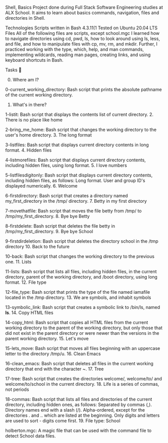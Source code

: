 Shell, Basics
Project done during Full Stack Software Engineering studies at ALX School. It aims to learn about basics commands, navigation, files and directories in Shell.

Technologies
Scripts written in Bash 4.3.11(1
Tested on Ubuntu 20.04 LTS
Files
All of the following files are scripts, except school.mgc
I learned how to navigate directories using cd, pwd, ls, how to look around using ls, less, and file, and how to manipulate files with cp, mv, rm, and mkdir. Further, I practiced working with the type, which, help, and man commands, implementing wildcards, reading man pages, creating links, and using keyboard shortcuts in Bash.

Tasks 📃

0. Where am I?

0-current_working_directory: Bash script that prints the absolute pathname of the current working directory.
1. What's in there?

1-listit: Bash script that displays the contents list of current directory.
2. There is no place like home

2-bring_me_home: Bash script that changes the working directory to the user's home directory.
3. The long format

3-listfiles: Bash script that displays current directory contents in long format.
4. Hidden files

4-listmorefiles: Bash script that displays current directory contents, including hidden files, using long format.
5. I love numbers

5-listfilesdigitonly: Bash script that displays current directory contents, including hidden files, as follows:
Long format.
User and group ID's displayed numerically.
6. Welcome 

6-firstdirectory: Bash script that creates a directory named my_first_directory in the /tmp/ directory.
7. Betty in my first directory

7-movethatfile: Bash script that moves the file betty from /tmp/ to /tmp/my_first_directory.
8. Bye bye Betty

8-firstdelete: Bash script that deletes the file betty in /tmp/my_first_directory.
9. Bye bye School

9-firstdirdeletion: Bash script that deletes the directory school  in the /tmp directory
10. Back to the future

10-back: Bash script that changes the working directory to the previous one.
11. Lists

11-lists: Bash script that lists all files, including hidden files, in the current directory, parent of the working directory, and /boot directory, using long format.
12. File type

12-file_type: Bash script that prints the type of the file named iamafile located in the /tmp directory.
13. We are symbols, and inhabit symbols

13-symbolic_link: Bash script that creates a symbolic link to /bin/ls, named __ls__.
14. Copy HTML files

14-copy_html: Bash script that copies all HTML files from the current working directory to the parent of the working directory, but only those that did not exist in the parent directory or were newer than the versions in the parent working directory.
15. Let's move

15-lets_move: Bash script that moves all files beginning with an uppercase letter to the directory /tmp/u.
16. Clean Emacs

16-clean_emacs: Bash script that deletes all files in the current working directory that end with the character ~.
17. Tree

17-tree: Bash script that creates the directories welcome/, welcome/to/ and welcome/to/school in the current directory.
18. Life is a series of commas, not periods

18-commas: Bash script that lists all files and directories of the current directory, including hidden ones, as follows:
Separated by commas (,).
Directory names end with a slash (/).
Alpha-ordered, except for the directories . and .. which are listed at the beginning.
Only digits and letters are used to sort - digits come first.
19. File type: School

holberton.mgc: A magic file that can be used with the command file to detect School  data files.
